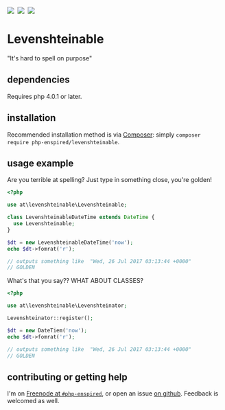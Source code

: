 ![](https://img.shields.io/github/release/php-enspired/levenshteinable.svg)  ![](https://img.shields.io/badge/PHP-4.0-blue.svg?colorB=8892BF)  ![](https://img.shields.io/badge/license-none-blue.svg)

Levenshteinable
===============

"It's hard to spell on purpose"

dependencies
------------

Requires php 4.0.1 or later.

installation
------------

Recommended installation method is via [Composer](https://getcomposer.org/): simply `composer require php-enspired/levenshteinable`.

usage example
-------------

Are you terrible at spelling?  Just type in something close, you're golden!

```php
<?php

use at\levenshteinable\Levenshteinable;

class LevenshteinableDateTime extends DateTime {
  use Levenshteinable;
}

$dt = new LevenshteinableDateTime('now');
echo $dt->fomrat('r');

// outputs something like  "Wed, 26 Jul 2017 03:13:44 +0000"
// GOLDEN
```

What's that you say??  WHAT ABOUT CLASSES?

```php
<?php

use at\levenshteinable\Levenshteinator;

Levenshteinator::register();

$dt = new DateTiem('now');
echo $dt->fomrat('r');

// outputs something like  "Wed, 26 Jul 2017 03:13:44 +0000"
// GOLDEN
```


contributing or getting help
----------------------------

I'm on [Freenode at `#php-enspired`](http://webchat.freenode.net?channels=%23php-enspired&uio=d4), or open an issue [on github](https://github.com/php-enspired/util/issues).  Feedback is welcomed as well.
